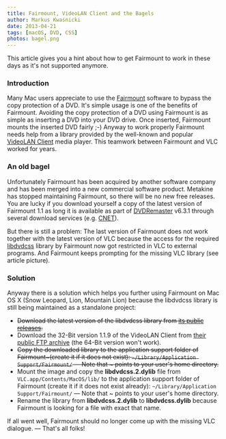 ```yaml
---
title: Fairmount, VideoLAN Client and the Bagels
author: Markus Kwaśnicki
date: 2013-04-21
tags: [macOS, DVD, CSS]
photos: bagel.png
---
```


This article gives you a hint about how to get Fairmount to work in these days as it's not supported anymore.

<!-- more -->


### Introduction ###

Many Mac users appreciate to use the [Fairmount](http://www.metakine.com/products/fairmount/releasenotes.html) software to bypass the copy protection of a DVD. It's simple usage is one of the benefits of Fairmount. Avoiding the copy protection of a DVD using Fairmount is as simple as inserting a DVD into your DVD drive. Once inserted, Fairmount mounts the inserted DVD fairly ;-) Anyway to work properly Fairmount needs help from a library provided by the well-known and popular [VideoLAN Client](http://www.videolan.org/vlc/) media player. This teamwork between Fairmount and VLC worked for years.


### An old bagel ###

Unfortunately Fairmount has been acquired by another software company and has been merged into a new commercial software product. Metakine has stopped maintaining Fairmount, so there will be no new free releases. You are lucky if you download yourself a copy of the latest version of Fairmount 1.1 as long it is available as part of [DVDRemaster](http://www.metakine.com/products/dvdremaster/) v6.3.1 through several download services (e.g. [CNET](http://download.cnet.com/FairMount/3000-2139_4-97114.html)).

But there is still a problem: The last version of Fairmount does not work together with the latest version of VLC because the access for the required [libdvdcss](http://www.videolan.org/developers/libdvdcss.html) library by Fairmount now got restricted in VLC to external programs. And Fairmount keeps prompting for the missing VLC library (see article picture).


### Solution ###

Anyway there is a solution which helps you further using Fairmount on Mac OS X (Snow Leopard, Lion, Mountain Lion) because the libdvdcss library is still being maintained as a standalone project:

* ~~Download the latest version of the libdvdcss library from [its public releases](http://download.videolan.org/pub/libdvdcss/last/macosx/libdvdcss.2.dylib).~~
* Download the 32-Bit version 1.1.9 of the VideoLAN Client from [their public FTP archive](http://download.videolan.org/pub/videolan/vlc/1.1.9/macosx/vlc-1.1.9-intel.dmg) (the 64-Bit version won't work).
* ~~Copy the downloaded library to the application support folder of Fairmount~(create it if it does not exist): `~/Library/Application Support/Fairmount/` — Note that ~ points to your user's home directory.~~
* Mount the image and copy the **libdvdcss.2.dylib** file from `VLC.app/Contents/MacOS/lib/` to the application support folder of Fairmount (create it if it does not exist already): `~/Library/Application Support/Fairmount/` — Note that ~ points to your user's home directory.
* Rename the library from **libdvdcss.2.dylib** to **libdvdcss.dylib** because Fairmount is looking for a file with exact that name.

If all went well, Fairmount should no longer come up with the missing VLC dialogue. — That's all folks!